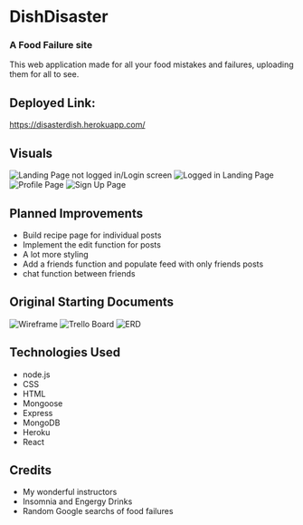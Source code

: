 # DishDisaster

### A Food Failure site

This web application made for all your food mistakes and failures, uploading them for all to see.

## Deployed Link:

https://disasterdish.herokuapp.com/

## Visuals

![Landing Page not logged in/Login screen](https://i.imgur.com/USzhjPc.png)
![Logged in Landing Page](https://i.imgur.com/YhJg58P.png)
![Profile Page](https://i.imgur.com/AOrqDhL.png)
![Sign Up Page](https://i.imgur.com/QscUUfI.png)

## Planned Improvements

* Build recipe page for individual posts
* Implement the edit function for posts
* A lot more styling
* Add a friends function and populate feed with only friends posts
* chat function between friends
  
## Original Starting Documents
![Wireframe](https://i.imgur.com/agym7vw.png)
![Trello Board](https://i.imgur.com/FTGI4VL.png)
![ERD](https://i.imgur.com/0ah6EHu.png)

## Technologies Used

* node.js
* CSS
* HTML
* Mongoose
* Express
* MongoDB
* Heroku
* React

## Credits
* My wonderful instructors
* Insomnia and Engergy Drinks
* Random Google searchs of food failures




